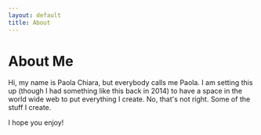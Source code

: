 ```yaml
---
layout: default
title: About
---
```


# About Me

Hi, my name is Paola Chiara, but everybody calls me Paola.
I am setting this up (though I had something like this back in 2014) to have a space in the world wide web to put everything I create.
No, that's not right. Some of the stuff I create.

I hope you enjoy!
